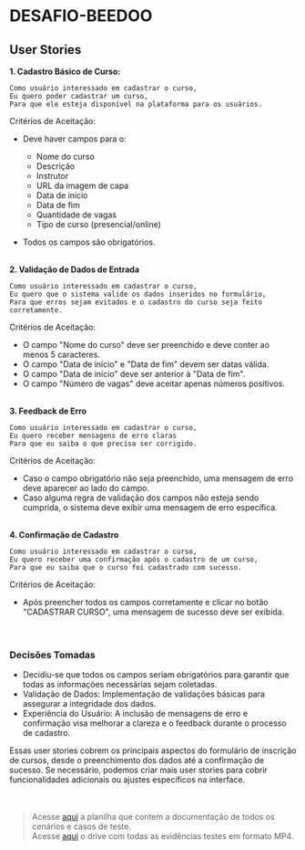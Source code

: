 # DESAFIO-BEEDOO

## User Stories
**1. Cadastro Básico de Curso:**
```
Como usuário interessado em cadastrar o curso,
Eu quero poder cadastrar um curso,
Para que ele esteja disponível na plataforma para os usuários.
```

Critérios de Aceitação:<br>
- Deve haver campos para o:
    - Nome do curso 
    - Descrição
    - Instrutor
    - URL da imagem de capa
    - Data de início
    - Data de fim
    - Quantidade de vagas
    - Tipo de curso (presencial/online)

- Todos os campos são obrigatórios.<br><br>

**2. Validação de Dados de Entrada**
```
Como usuário interessado em cadastrar o curso, 
Eu quero que o sistema valide os dados inseridos no formulário,
Para que erros sejam evitados e o cadastro do curso seja feito corretamente.
```

Critérios de Aceitação:<br>
- O campo "Nome do curso" deve ser preenchido e deve conter ao menos 5 caracteres.
- O campo "Data de início" e "Data de fim" devem ser datas válida.
- O campo "Data de início" deve ser anterior à "Data de fim".
- O campo "Número de vagas" deve aceitar apenas números positivos.<br><br>

**3. Feedback de Erro**
```
Como usuário interessado em cadastrar o curso, 
Eu quero receber mensagens de erro claras 
Para que eu saiba o que precisa ser corrigido.
```
Critérios de Aceitação:<br>
- Caso o campo obrigatório não seja preenchido, uma mensagem de erro deve aparecer ao lado do campo.<br>
- Caso alguma regra de validação dos campos não esteja sendo cumprida, o sistema deve exibir uma mensagem de erro específica.<br><br>

**4. Confirmação de Cadastro**
```
Como usuário interessado em cadastrar o curso, 
Eu quero receber uma confirmação após o cadastro de um curso, 
Para que eu saiba que o curso foi cadastrado com sucesso.
```

Critérios de Aceitação:<br>
- Após preencher todos os campos corretamente e clicar no botão "CADASTRAR CURSO", uma mensagem de sucesso deve ser exibida.<br><br><br>

### Decisões Tomadas
- Decidiu-se que todos os campos seriam obrigatórios para garantir que todas as informações necessárias sejam coletadas.
- Validação de Dados: Implementação de validações básicas para assegurar a integridade dos dados.
- Experiência do Usuário: A inclusão de mensagens de erro e confirmação visa melhorar a clareza e o feedback durante o processo de cadastro.<br>

Essas user stories cobrem os principais aspectos do formulário de inscrição de cursos, desde o preenchimento dos dados até a confirmação de sucesso. Se necessário, podemos criar mais user stories para cobrir funcionalidades adicionais ou ajustes específicos na interface.<br><br><br>



> Acesse [aqui](https://docs.google.com/spreadsheets/d/1SNd5eN8Wpktlxtv4GJ0wv2ePU6KHm5JdQbAK0ScNyI4/edit?usp=sharing) a planilha que contem a documentação de todos os cenários e casos de teste.<br>
> Acesse [aqui](https://drive.google.com/drive/folders/1EXZvxs9JFKFZpAYhATrnZBIJb5HUrp55?usp=sharing) o drive com todas as evidências testes em formato MP4.
